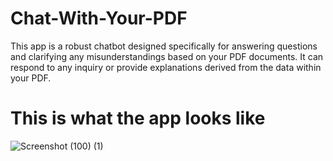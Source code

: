 # Chat-With-Your-PDF
This app is a robust chatbot designed specifically for answering questions and clarifying any misunderstandings based on your PDF documents. It can respond to any inquiry or provide explanations derived from the data within your PDF.

# This is what the app looks like

![Screenshot (100) (1)](https://github.com/georges-17/Chat-With-Your-PDF/assets/111056589/ef434320-faaa-47e0-a0ae-c3a0821a4aac)


